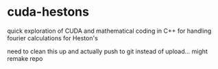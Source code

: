 # cuda-hestons
quick exploration of CUDA and mathematical coding in C++ for handling fourier calculations for Heston's

need to clean this up and actually push to git instead of upload... might remake repo
